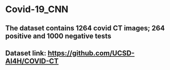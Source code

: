 # Covid-19_CNN
## The dataset contains 1264 covid CT images; 264 positive and 1000 negative tests
## Dataset link: https://github.com/UCSD-AI4H/COVID-CT
